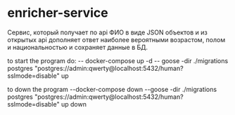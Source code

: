 # enricher-service
Сервис, который получает по api ФИО в виде JSON объектов и из открытых api дополняет ответ наиболее вероятными возрастом, полом и национальностью и сохраняет данные в БД.



to start the  program do:
-- docker-compose up -d
-- goose -dir ./migrations postgres "postgres://admin:qwerty@localhost:5432/human?sslmode=disable" up

to down the program
--docker-compose down
--goose -dir ./migrations postgres "postgres://admin:qwerty@localhost:5432/human?sslmode=disable" up  down